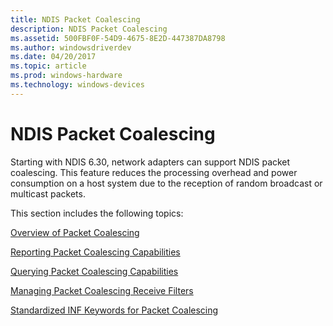 ```yaml
---
title: NDIS Packet Coalescing
description: NDIS Packet Coalescing
ms.assetid: 500FBF0F-54D9-4675-8E2D-447387DA8798
ms.author: windowsdriverdev
ms.date: 04/20/2017
ms.topic: article
ms.prod: windows-hardware
ms.technology: windows-devices
---
```


# NDIS Packet Coalescing


Starting with NDIS 6.30, network adapters can support NDIS packet coalescing. This feature reduces the processing overhead and power consumption on a host system due to the reception of random broadcast or multicast packets.

This section includes the following topics:

[Overview of Packet Coalescing](overview-of-packet-coalescing.md)

[Reporting Packet Coalescing Capabilities](reporting-packet-coalescing-capabilities.md)

[Querying Packet Coalescing Capabilities](querying-packet-coalescing-capabilities.md)

[Managing Packet Coalescing Receive Filters](managing-packet-coalescing-receive-filters.md)

[Standardized INF Keywords for Packet Coalescing](standardized-inf-keywords-for-packet-coalescing.md)

 

 





